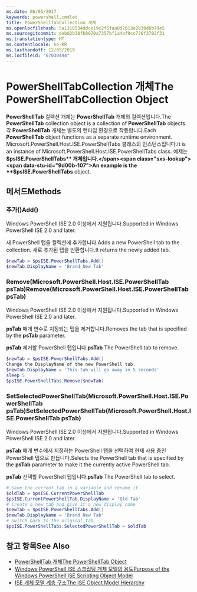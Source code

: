 ```yaml
---
ms.date: 06/05/2017
keywords: powershell,cmdlet
title: PowerShellTabCollection 개체
ms.openlocfilehash: 5a1318534ddce19c2f5faa0d2013e2b38d8b79e5
ms.sourcegitcommit: debd2b38fb8070a7357bf1a4bf9cc736f3702f31
ms.translationtype: HT
ms.contentlocale: ko-KR
ms.lasthandoff: 12/05/2019
ms.locfileid: "67030494"
---
```

# <a name="the-powershelltabcollection-object"></a><span data-ttu-id="9d00b-103">PowerShellTabCollection 개체</span><span class="sxs-lookup"><span data-stu-id="9d00b-103">The PowerShellTabCollection Object</span></span>

<span data-ttu-id="9d00b-104">**PowerShellTab** 컬렉션 개체는 **PowerShellTab** 개체의 컬렉션입니다.</span><span class="sxs-lookup"><span data-stu-id="9d00b-104">The **PowerShellTab** collection object is a collection of **PowerShellTab** objects.</span></span> <span data-ttu-id="9d00b-105">각 **PowerShellTab** 개체는 별도의 런타임 환경으로 작동합니다.</span><span class="sxs-lookup"><span data-stu-id="9d00b-105">Each **PowerShellTab** object functions as a separate runtime environment.</span></span> <span data-ttu-id="9d00b-106">Microsoft.PowerShell.Host.ISE.PowerShellTabs 클래스의 인스턴스입니다.</span><span class="sxs-lookup"><span data-stu-id="9d00b-106">It is an instance of Microsoft.PowerShell.Host.ISE.PowerShellTabs class.</span></span> <span data-ttu-id="9d00b-107">예제는 **$psISE.PowerShellTabs** 개체입니다.</span><span class="sxs-lookup"><span data-stu-id="9d00b-107">An example is the **$psISE.PowerShellTabs** object.</span></span>

## <a name="methods"></a><span data-ttu-id="9d00b-108">메서드</span><span class="sxs-lookup"><span data-stu-id="9d00b-108">Methods</span></span>

### <a name="add"></a><span data-ttu-id="9d00b-109">추가\(\)</span><span class="sxs-lookup"><span data-stu-id="9d00b-109">Add\(\)</span></span>

<span data-ttu-id="9d00b-110">Windows PowerShell ISE 2.0 이상에서 지원됩니다.</span><span class="sxs-lookup"><span data-stu-id="9d00b-110">Supported in Windows PowerShell ISE 2.0 and later.</span></span>

<span data-ttu-id="9d00b-111">새 PowerShell 탭을 컬렉션에 추가합니다.</span><span class="sxs-lookup"><span data-stu-id="9d00b-111">Adds a new PowerShell tab to the collection.</span></span> <span data-ttu-id="9d00b-112">새로 추가된 탭을 반환합니다.</span><span class="sxs-lookup"><span data-stu-id="9d00b-112">It returns the newly added tab.</span></span>

```powershell
$newTab = $psISE.PowerShellTabs.Add()
$newTab.DisplayName = 'Brand New Tab'
```

### <a name="removemicrosoftpowershellhostisepowershelltab-pstab"></a><span data-ttu-id="9d00b-113">Remove\(Microsoft.PowerShell.Host.ISE.PowerShellTab psTab\)</span><span class="sxs-lookup"><span data-stu-id="9d00b-113">Remove\(Microsoft.PowerShell.Host.ISE.PowerShellTab psTab\)</span></span>

<span data-ttu-id="9d00b-114">Windows PowerShell ISE 2.0 이상에서 지원됩니다.</span><span class="sxs-lookup"><span data-stu-id="9d00b-114">Supported in Windows PowerShell ISE 2.0 and later.</span></span>

<span data-ttu-id="9d00b-115">**psTab** 매개 변수로 지정되는 탭을 제거합니다.</span><span class="sxs-lookup"><span data-stu-id="9d00b-115">Removes the tab that is specified by the **psTab** parameter.</span></span>

<span data-ttu-id="9d00b-116">**psTab** 제거할 PowerShell 탭입니다.</span><span class="sxs-lookup"><span data-stu-id="9d00b-116">**psTab** The PowerShell tab to remove.</span></span>

```powershell
$newTab = $psISE.PowerShellTabs.Add()
Change the DisplayName of the new PowerShell tab.
$newTab.DisplayName = 'This tab will go away in 5 seconds'
sleep 5
$psISE.PowerShellTabs.Remove($newTab)
```

### <a name="setselectedpowershelltabmicrosoftpowershellhostisepowershelltab-pstab"></a><span data-ttu-id="9d00b-117">SetSelectedPowerShellTab\(Microsoft.PowerShell.Host.ISE.PowerShellTab psTab\)</span><span class="sxs-lookup"><span data-stu-id="9d00b-117">SetSelectedPowerShellTab\(Microsoft.PowerShell.Host.ISE.PowerShellTab psTab\)</span></span>

<span data-ttu-id="9d00b-118">Windows PowerShell ISE 2.0 이상에서 지원됩니다.</span><span class="sxs-lookup"><span data-stu-id="9d00b-118">Supported in Windows PowerShell ISE 2.0 and later.</span></span>

<span data-ttu-id="9d00b-119">**psTab** 매개 변수에서 지정하는 PowerShell 탭을 선택하여 현재 사용 중인 PowerShell 탭으로 만듭니다.</span><span class="sxs-lookup"><span data-stu-id="9d00b-119">Selects the PowerShell tab that is specified by the **psTab** parameter to make it the currently active PowerShell tab.</span></span>

<span data-ttu-id="9d00b-120">**psTab** 선택할 PowerShell 탭입니다.</span><span class="sxs-lookup"><span data-stu-id="9d00b-120">**psTab** The PowerShell tab to select.</span></span>

```powershell
# Save the current tab in a variable and rename it
$oldTab = $psISE.CurrentPowerShellTab
$psISE.CurrentPowerShellTab.DisplayName = 'Old Tab'
# Create a new tab and give it a new display name
$newTab = $psISE.PowerShellTabs.Add()
$newTab.DisplayName = 'Brand New Tab'
# Switch back to the original tab
$psISE.PowerShellTabs.SelectedPowerShellTab = $oldTab
```

## <a name="see-also"></a><span data-ttu-id="9d00b-121">참고 항목</span><span class="sxs-lookup"><span data-stu-id="9d00b-121">See Also</span></span>

- [<span data-ttu-id="9d00b-122">PowerShellTab 개체</span><span class="sxs-lookup"><span data-stu-id="9d00b-122">The PowerShellTab Object</span></span>](The-PowerShellTab-Object.md)
- [<span data-ttu-id="9d00b-123">Windows PowerShell ISE 스크립팅 개체 모델의 용도</span><span class="sxs-lookup"><span data-stu-id="9d00b-123">Purpose of the Windows PowerShell ISE Scripting Object Model</span></span>](Purpose-of-the-Windows-PowerShell-ISE-Scripting-Object-Model.md)
- [<span data-ttu-id="9d00b-124">ISE 개체 모델 계층 구조</span><span class="sxs-lookup"><span data-stu-id="9d00b-124">The ISE Object Model Hierarchy</span></span>](The-ISE-Object-Model-Hierarchy.md)
